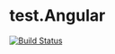 # test.Angular

[![Build Status](https://travis-ci.org/vaeum/test.Angular.svg?branch=master)](https://travis-ci.org/vaeum/test.Angular)
